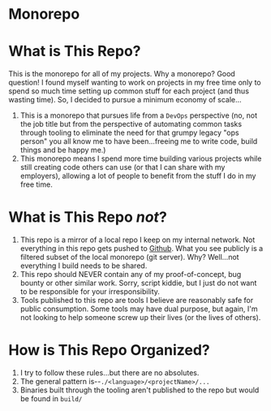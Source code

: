 Monorepo
===========

# What is This Repo?

This is the monorepo for all of my projects.  Why a monorepo?  Good question!  I found myself wanting to work on projects in my free time only to spend so much time setting up common stuff for each project (and thus wasting time).  So, I decided to pursue a minimum economy of scale...
1. This is a monorepo that pursues life from a `DevOps` perspective (no, not the job title but from the perspective of automating common tasks through tooling to eliminate the need for that grumpy legacy "ops person" you all know me to have been...freeing me to write code, build things and be happy me.)
2. This monorepo means I spend more time building various projects while still creating code others can use (or that I can share with my employers), allowing a lot of people to benefit from the stuff I do in my free time.
# What is This Repo ***not***?
1. This repo is a mirror of a local repo I keep on my internal network.  Not everything in this repo gets pushed to [Github](https://github.com/sam-caldwell).  What you see publicly is a filtered subset of the local monorepo (git server).  Why?  Well...not everything I build needs to be shared.
2. This repo should NEVER contain any of my proof-of-concept, bug bounty or other similar work.  Sorry, script kiddie, but I just do not want to be responsible for your irresponsibility.
3. Tools published to this repo are tools I believe are reasonably safe for public consumption.  Some tools may have dual purpose, but again, I'm not looking to help someone screw up their lives (or the lives of others).

# How is This Repo Organized?
1. I try to follow these rules...but there are no absolutes.
2. The general pattern is--`./<language>/<projectName>/...`
3. Binaries built through the tooling aren't published to the repo but would be found in `build/`
